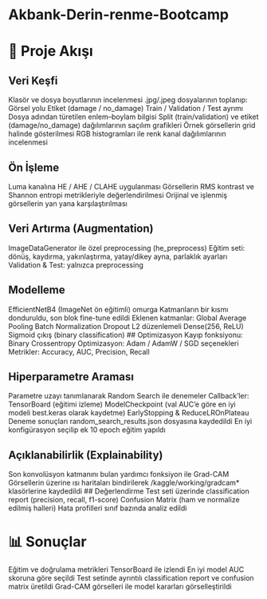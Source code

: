 # Akbank-Derin-renme-Bootcamp

# 📂 Proje Akışı
## Veri Keşfi
Klasör ve dosya boyutlarının incelenmesi
.jpg/.jpeg dosyalarının toplanıp:
Görsel yolu
Etiket (damage / no_damage)
Train / Validation / Test ayrımı
Dosya adından türetilen enlem–boylam bilgisi
Split (train/validation) ve etiket (damage/no_damage) dağılımlarının saçılım grafikleri
Örnek görsellerin grid halinde gösterilmesi
RGB histogramları ile renk kanal dağılımlarının incelenmesi
## Ön İşleme
Luma kanalına HE / AHE / CLAHE uygulanması
Görsellerin RMS kontrast ve Shannon entropi metrikleriyle değerlendirilmesi
Orijinal ve işlenmiş görsellerin yan yana karşılaştırılması
## Veri Artırma (Augmentation)
ImageDataGenerator ile özel preprocessing (he_preprocess)
Eğitim seti: dönüş, kaydırma, yakınlaştırma, yatay/dikey ayna, parlaklık ayarları
Validation & Test: yalnızca preprocessing
## Modelleme
EfficientNetB4 (ImageNet ön eğitimli) omurga
Katmanların bir kısmı donduruldu, son blok fine-tune edildi
Eklenen katmanlar:
Global Average Pooling
Batch Normalization
Dropout
L2 düzenlemeli Dense(256, ReLU)
Sigmoid çıkış (binary classification)
## Optimizasyon
Kayıp fonksiyonu: Binary Crossentropy
Optimizasyon: Adam / AdamW / SGD seçenekleri
Metrikler: Accuracy, AUC, Precision, Recall
## Hiperparametre Araması
Parametre uzayı tanımlanarak Random Search ile denemeler
Callback’ler:
TensorBoard (eğitimi izleme)
ModelCheckpoint (val AUC’e göre en iyi modeli best.keras olarak kaydetme)
EarlyStopping & ReduceLROnPlateau
Deneme sonuçları random_search_results.json dosyasına kaydedildi
En iyi konfigürasyon seçilip ek 10 epoch eğitim yapıldı
## Açıklanabilirlik (Explainability)
Son konvolüsyon katmanını bulan yardımcı fonksiyon ile Grad-CAM
Görsellerin üzerine ısı haritaları bindirilerek /kaggle/working/gradcam* klasörlerine kaydedildi
## Değerlendirme
Test seti üzerinde classification report (precision, recall, f1-score)
Confusion Matrix (ham ve normalize edilmiş halleri)
Hata profilleri sınıf bazında analiz edildi

# 📊 Sonuçlar
Eğitim ve doğrulama metrikleri TensorBoard ile izlendi
En iyi model AUC skoruna göre seçildi
Test setinde ayrıntılı classification report ve confusion matrix üretildi
Grad-CAM görselleri ile model kararları görselleştirildi
